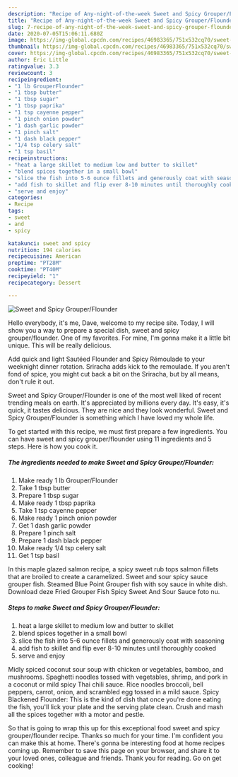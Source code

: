 ```yaml
---
description: "Recipe of Any-night-of-the-week Sweet and Spicy Grouper/Flounder"
title: "Recipe of Any-night-of-the-week Sweet and Spicy Grouper/Flounder"
slug: 7-recipe-of-any-night-of-the-week-sweet-and-spicy-grouper-flounder
date: 2020-07-05T15:06:11.680Z
image: https://img-global.cpcdn.com/recipes/46983365/751x532cq70/sweet-and-spicy-grouperflounder-recipe-main-photo.jpg
thumbnail: https://img-global.cpcdn.com/recipes/46983365/751x532cq70/sweet-and-spicy-grouperflounder-recipe-main-photo.jpg
cover: https://img-global.cpcdn.com/recipes/46983365/751x532cq70/sweet-and-spicy-grouperflounder-recipe-main-photo.jpg
author: Eric Little
ratingvalue: 3.3
reviewcount: 3
recipeingredient:
- "1 lb GrouperFlounder"
- "1 tbsp butter"
- "1 tbsp sugar"
- "1 tbsp paprika"
- "1 tsp cayenne pepper"
- "1 pinch onion powder"
- "1 dash garlic powder"
- "1 pinch salt"
- "1 dash black pepper"
- "1/4 tsp celery salt"
- "1 tsp basil"
recipeinstructions:
- "heat a large skillet to medium low and butter to skillet"
- "blend spices together in a small bowl"
- "slice the fish into 5-6 ounce fillets and generously coat with seasoning"
- "add fish to skillet and flip ever 8-10 minutes until thoroughly cooked"
- "serve and enjoy"
categories:
- Recipe
tags:
- sweet
- and
- spicy

katakunci: sweet and spicy 
nutrition: 194 calories
recipecuisine: American
preptime: "PT28M"
cooktime: "PT40M"
recipeyield: "1"
recipecategory: Dessert

---
```



![Sweet and Spicy Grouper/Flounder](https://img-global.cpcdn.com/recipes/46983365/751x532cq70/sweet-and-spicy-grouperflounder-recipe-main-photo.jpg)

Hello everybody, it's me, Dave, welcome to my recipe site. Today, I will show you a way to prepare a special dish, sweet and spicy grouper/flounder. One of my favorites. For mine, I'm gonna make it a little bit unique. This will be really delicious.

Add quick and light Sautéed Flounder and Spicy Rémoulade to your weeknight dinner rotation. Sriracha adds kick to the remoulade. If you aren&#39;t fond of spice, you might cut back a bit on the Sriracha, but by all means, don&#39;t rule it out.

Sweet and Spicy Grouper/Flounder is one of the most well liked of recent trending meals on earth. It's appreciated by millions every day. It's easy, it's quick, it tastes delicious. They are nice and they look wonderful. Sweet and Spicy Grouper/Flounder is something which I have loved my whole life.


To get started with this recipe, we must first prepare a few ingredients. You can have sweet and spicy grouper/flounder using 11 ingredients and 5 steps. Here is how you cook it.

<!--inarticleads1-->

##### The ingredients needed to make Sweet and Spicy Grouper/Flounder:

1. Make ready 1 lb Grouper/Flounder
1. Take 1 tbsp butter
1. Prepare 1 tbsp sugar
1. Make ready 1 tbsp paprika
1. Take 1 tsp cayenne pepper
1. Make ready 1 pinch onion powder
1. Get 1 dash garlic powder
1. Prepare 1 pinch salt
1. Prepare 1 dash black pepper
1. Make ready 1/4 tsp celery salt
1. Get 1 tsp basil


In this maple glazed salmon recipe, a spicy sweet rub tops salmon fillets that are broiled to create a caramelized. Sweet and sour spicy sauce grouper fish. Steamed Blue Point Grouper fish with soy sauce in white dish. Download deze Fried Grouper Fish Spicy Sweet And Sour Sauce foto nu. 

<!--inarticleads2-->

##### Steps to make Sweet and Spicy Grouper/Flounder:

1. heat a large skillet to medium low and butter to skillet
1. blend spices together in a small bowl
1. slice the fish into 5-6 ounce fillets and generously coat with seasoning
1. add fish to skillet and flip ever 8-10 minutes until thoroughly cooked
1. serve and enjoy


Midly spiced coconut sour soup with chicken or vegetables, bamboo, and mushrooms. Spaghetti noodles tossed with vegetables, shrimp, and pork in a coconut or mild spicy Thai chili sauce. Rice noodles broccoli, bell peppers, carrot, onion, and scrambled egg tossed in a mild sauce. Spicy Blackened Flounder: This is the kind of dish that once you&#39;re done eating the fish, you&#39;ll lick your plate and the serving plate clean. Crush and mash all the spices together with a motor and pestle. 

So that is going to wrap this up for this exceptional food sweet and spicy grouper/flounder recipe. Thanks so much for your time. I'm confident you can make this at home. There's gonna be interesting food at home recipes coming up. Remember to save this page on your browser, and share it to your loved ones, colleague and friends. Thank you for reading. Go on get cooking!
